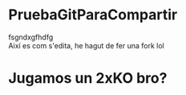# PruebaGitParaCompartir
fsgndxgfhdfg
<br>
Així es com s'edita, he hagut de fer una fork lol
<br>
# Jugamos un 2xKO bro?
